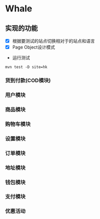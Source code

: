 # Whale

## 实现的功能
- [x] 根据要测试的站点切换相对于的站点和语言
- [x] Page Object设计模式

- 运行测试
```
mvn test -D site=hk
```

### 货到付款(COD模块)

### 用户模块

### 商品模块

### 购物车模块

### 设置模块

### 订单模块

### 地址模块

### 钱包模块

### 支付模块

### 优惠活动